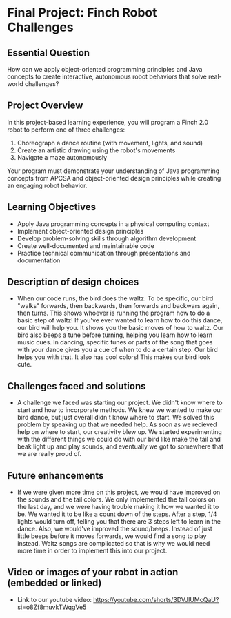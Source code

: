 # Final Project: Finch Robot Challenges

## Essential Question
How can we apply object-oriented programming principles and Java concepts to create interactive, autonomous robot behaviors that solve real-world challenges?

## Project Overview
In this project-based learning experience, you will program a Finch 2.0 robot to perform one of three challenges:
1. Choreograph a dance routine (with movement, lights, and sound)
2. Create an artistic drawing using the robot's movements
3. Navigate a maze autonomously

Your program must demonstrate your understanding of Java programming concepts from APCSA and object-oriented design principles while creating an engaging robot behavior.

## Learning Objectives
- Apply Java programming concepts in a physical computing context
- Implement object-oriented design principles
- Develop problem-solving skills through algorithm development
- Create well-documented and maintainable code
- Practice technical communication through presentations and documentation

## Description of design choices
- When our code runs, the bird does the waltz. To be specific, our bird "walks" forwards, then backwards, then forwards and backwars again, then turns. This shows whoever is running the program how to do a basic step of waltz! If you've ever wanted to learn how to do this dance, our bird will help you. It shows you the basic moves of how to waltz. Our bird also beeps a tune before turning, helping you learn how to learn music cues. In dancing, specific tunes or parts of the song that goes with your dance gives you a cue of when to do a certain step. Our bird helps you with that. It also has cool colors! This makes our bird look cute. 

## Challenges faced and solutions
- A challenge we faced was starting our project. We didn't know where to start and how to incorporate methods. We knew we wanted to make our bird dance, but just overall didn't know where to start. We solved this problem by speaking up that we needed help. As soon as we recieved help on where to start, our creativity blew up. We started experimenting with the different things we could do with our bird like make the tail and beak light up and play sounds, and eventually we got to somewhere that we are really proud of. 

## Future enhancements
- If we were given more time on this project, we would have improved on the sounds and the tail colors. We only implemented the tail colors on the last day, and we were having trouble making it how we wanted it to be. We wanted it to be like a count down of the steps. After a step, 1/4 lights would turn off, telling you that there are 3 steps left to learn in the dance. Also, we would've improved the sound/beeps. Instead of just little beeps before it moves forwards, we would find a song to play instead. Waltz songs are complicated so that is why we would need more time in order to implement this into our project. 

## Video or images of your robot in action (embedded or linked)
- Link to our youtube video: 
https://youtube.com/shorts/3DVJIUMcQaU?si=o8Zf8muvkTWqgVe5

